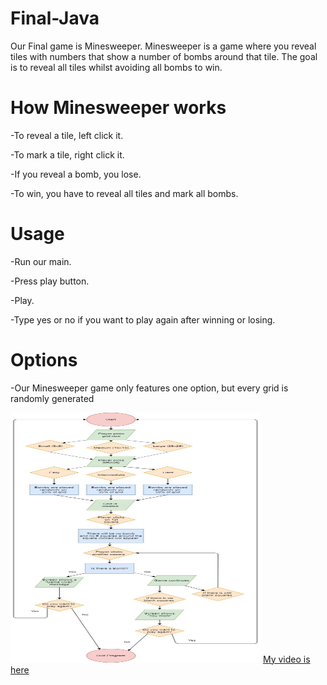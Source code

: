 # Final-Java
Our Final game is Minesweeper. Minesweeper is a game where you reveal tiles with numbers that show a number of bombs around that tile. The goal is to reveal all tiles whilst avoiding all bombs to win.

# How Minesweeper works
-To reveal a tile, left click it.

-To mark a tile, right click it. 

-If you reveal a bomb, you lose.

-To win, you have to reveal all tiles and mark all bombs. 

# Usage

-Run our main.

-Press play button.

-Play.

-Type yes or no if you want to play again after winning or losing.

# Options
-Our Minesweeper game only features one option, but every grid is randomly generated

<img src="Minesweeper Flowchart.jpg" height = "400" width ="400">
<a href ="https://youtu.be/46vPQlsXBxA">My video is here</a>
